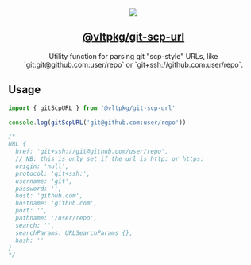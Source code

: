 <section align="center">
    <a href="https://www.vlt.sh">
        <img src="https://github.com/user-attachments/assets/1db369d1-940b-4519-a9e0-3876ee490f1d" />
        <h1 align="center">
            <strong>@vltpkg/git-scp-url</strong>
        </h1>
    </a>
</section>

<p align="center">
    Utility function for parsing git "scp-style" URLs, like `git:git@github.com:user/repo` or `git+ssh://github.com:user/repo`.
</p>

## Usage

```js
import { gitScpURL } from '@vltpkg/git-scp-url'

console.log(gitScpURL('git@github.com:user/repo'))

/*
URL {
  href: 'git+ssh://git@github.com/user/repo',
  // NB: this is only set if the url is http: or https:
  origin: 'null',
  protocol: 'git+ssh:',
  username: 'git',
  password: '',
  host: 'github.com',
  hostname: 'github.com',
  port: '',
  pathname: '/user/repo',
  search: '',
  searchParams: URLSearchParams {},
  hash: ''
}
*/
```
